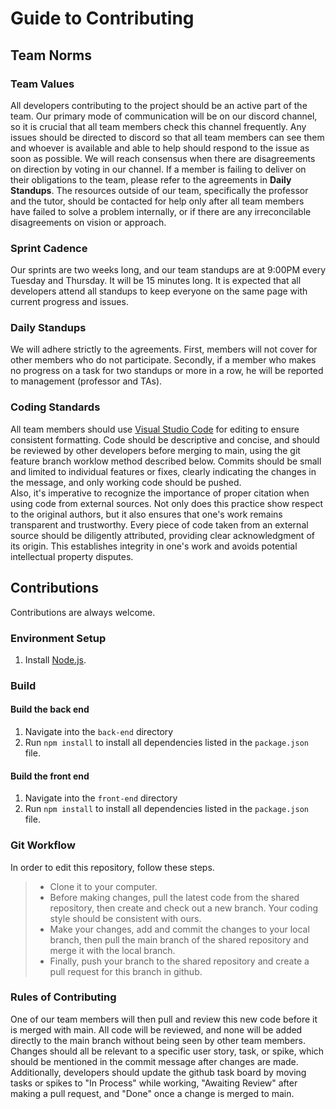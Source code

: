 # Guide to Contributing


## Team Norms
### Team Values
All developers contributing to the project should be an active part of the team. Our primary mode of communication will be on our discord channel, so it is crucial that all team members check this channel frequently. Any issues should be directed to discord so that all team members can see them and whoever is available and able to help should respond to the issue as soon as possible. We will reach consensus when there are disagreements on direction by voting in our channel. If a member is failing to deliver on their obligations to the team, please refer to the agreements in **Daily Standups**. The resources outside of our team, specifically the professor and the tutor, should be contacted for help only after all team members have failed to solve a problem internally, or if there are any irreconcilable disagreements on vision or approach.

### Sprint Cadence
Our sprints are two weeks long, and our team standups are at 9:00PM every Tuesday and Thursday. It will be 15 minutes long. It is expected that all developers attend all standups to keep everyone on the same page with current progress and issues.
### Daily Standups
We will adhere strictly to the agreements. First, members will not cover for other members who do not participate. Secondly, if a member who makes no progress on a task for two standups or more in a row, he will be reported to management (professor and TAs).
### Coding Standards
All team members should use [Visual Studio Code](https://code.visualstudio.com/) for editing to ensure consistent formatting. Code should be descriptive and concise, and should be reviewed by other developers before merging to main, using the git feature branch worklow method described below. Commits should be small and limited to individual features or fixes, clearly indicating the changes in the message, and only working code should be pushed. \
Also, it's imperative to recognize the importance of proper citation when using code from external sources. Not only does this practice show respect to the original authors, but it also ensures that one's work remains transparent and trustworthy. Every piece of code taken from an external source should be diligently attributed, providing clear acknowledgment of its origin. This establishes integrity in one's work and avoids potential intellectual property disputes.

## Contributions
Contributions are always welcome. 
### Environment Setup
1. Install [Node.js](https://nodejs.org/en).
### Build
#### Build the back end

1. Navigate into the `back-end` directory
1. Run `npm install` to install all dependencies listed in the `package.json` file.

#### Build the front end

1. Navigate into the `front-end` directory
1. Run `npm install` to install all dependencies listed in the `package.json` file.


### Git Workflow
In order to edit this repository, follow these steps.
> - Clone it to your computer. 
> - Before making changes, pull the latest code from the shared repository, then create and check out a new branch. Your coding style should be consistent with ours.
> - Make your changes, add and commit the changes to your local branch, then pull the main branch of the shared repository and merge it with the local branch. 
> - Finally, push your branch to the shared repository and create a pull request for this branch in github.
### Rules of Contributing
One of our team members will then pull and review this new code before it is merged with main. All code will be reviewed, and none will be added directly to the main branch without being seen by other team members. Changes should all be relevant to a specific user story, task, or spike, which should be mentioned in the commit message after changes are made. Additionally, developers should update the github task board by moving tasks or spikes to "In Process" while working, "Awaiting Review" after making a pull request, and "Done" once a change is merged to main. 

